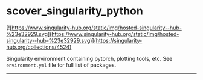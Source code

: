 # scover_singularity_python

[![https://www.singularity-hub.org/static/img/hosted-singularity--hub-%23e32929.svg](https://www.singularity-hub.org/static/img/hosted-singularity--hub-%23e32929.svg)](https://singularity-hub.org/collections/4524)

Singularity environment containing pytorch, plotting tools, etc. See `environment.yml` file for full list of packages. 

-----------------------
